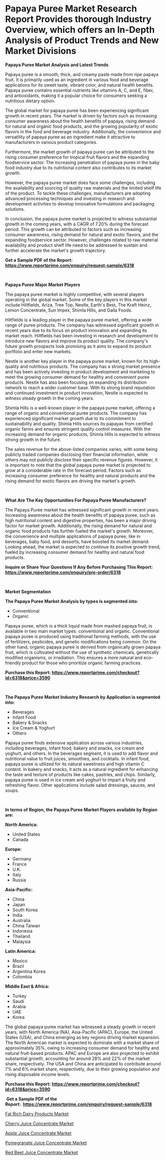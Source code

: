 <p><h1>Papaya Puree Market Research Report Provides thorough Industry Overview, which offers an In-Depth Analysis of Product Trends and New Market Divisions</h1></p><p><strong>Papaya Puree Market Analysis and Latest Trends</strong></p>
<p><p>Papaya puree is a smooth, thick, and creamy paste made from ripe papaya fruit. It is primarily used as an ingredient in various food and beverage applications for its sweet taste, vibrant color, and natural health benefits. Papaya puree contains essential nutrients like vitamins A, C, and E, fiber, and antioxidants, making it a popular choice for consumers seeking a nutritious dietary option.</p><p>The global market for papaya puree has been experiencing significant growth in recent years. The market is driven by factors such as increasing consumer awareness about the health benefits of papaya, rising demand for natural and organic food products, and the growing popularity of exotic flavors in the food and beverage industry. Additionally, the convenience and versatility of papaya puree as an ingredient make it attractive to manufacturers in various product categories.</p><p>Furthermore, the market growth of papaya puree can be attributed to the rising consumer preference for tropical fruit flavors and the expanding foodservice sector. The increasing penetration of papaya puree in the baby food industry due to its nutritional content also contributes to its market growth.</p><p>However, the papaya puree market does face some challenges, including the availability and sourcing of quality raw materials and the limited shelf life of the product. To tackle these challenges, manufacturers are adopting advanced processing techniques and investing in research and development activities to develop innovative formulations and packaging solutions.</p><p>In conclusion, the papaya puree market is projected to witness substantial growth in the coming years, with a CAGR of 7.20% during the forecast period. This growth can be attributed to factors such as increasing consumer awareness, rising demand for natural and exotic flavors, and the expanding foodservice sector. However, challenges related to raw material availability and product shelf life need to be addressed to sustain and further accelerate the market's growth trajectory.</p></p>
<p><strong>Get a Sample PDF of the Report:&nbsp; <a href="https://www.reportprime.com/enquiry/request-sample/6318">https://www.reportprime.com/enquiry/request-sample/6318</a></strong></p>
<p>&nbsp;</p>
<p><strong>Papaya Puree Major Market Players</strong></p>
<p><p>The papaya puree market is highly competitive, with several players operating in the global market. Some of the key players in this market include Hiltfields, Ariza, Tree Top, Nestle, Earth's Best, The Kraft Heinz, Lemon Concentrate, Sun Impex, Shimla Hills, and Galla Foods.</p><p>Hiltfields is a leading player in the papaya puree market, offering a wide range of puree products. The company has witnessed significant growth in recent years due to its focus on product innovation and expanding its market reach. Hiltfields has been investing in research and development to introduce new flavors and improve its product quality. The company's future growth prospects look promising as it aims to expand its product portfolio and enter new markets.</p><p>Nestle is another key player in the papaya puree market, known for its high-quality and nutritious products. The company has a strong market presence and has been actively investing in product development and marketing to meet the growing consumer demand for healthy and convenient puree products. Nestle has also been focusing on expanding its distribution network to reach a wider customer base. With its strong brand reputation and continued investment in product innovation, Nestle is expected to witness steady growth in the coming years.</p><p>Shimla Hills is a well-known player in the papaya puree market, offering a range of organic and conventional puree products. The company has experienced significant market growth due to its commitment to sustainability and quality. Shimla Hills sources its papayas from certified organic farms and ensures stringent quality control measures. With the increasing demand for organic products, Shimla Hills is expected to witness strong growth in the future.</p><p>The sales revenue for the above-listed companies varies, with some being publicly traded companies disclosing their financial information, while others may not publicly disclose their specific revenue figures. However, it is important to note that the global papaya puree market is projected to grow at a considerable rate in the forecast period. Factors such as increasing consumer preference for healthy and natural products and the rising demand for exotic flavors are driving the market's growth.</p></p>
<p>&nbsp;</p>
<p><strong>What Are The Key Opportunities For Papaya Puree Manufacturers?</strong></p>
<p><p>The Papaya Puree market has witnessed significant growth in recent years. Increasing awareness about the health benefits of papaya puree, such as high nutritional content and digestive properties, has been a major driving factor for market growth. Additionally, the rising demand for natural and organic food products has further fueled the market's growth. Moreover, the convenience and multiple applications of papaya puree, like in beverages, baby food, and desserts, have boosted its market demand. Looking ahead, the market is expected to continue its positive growth trend, fueled by increasing consumer demand for healthy and natural food products.</p></p>
<p><strong>Inquire or Share Your Questions If Any Before Purchasing This Report: <a href="https://www.reportprime.com/enquiry/pre-order/6318">https://www.reportprime.com/enquiry/pre-order/6318</a></strong></p>
<p>&nbsp;</p>
<p><strong>Market Segmentation</strong></p>
<p><strong>The Papaya Puree Market Analysis by types is segmented into:</strong></p>
<p><ul><li>Conventional</li><li>Organic</li></ul></p>
<p><p>Papaya puree, which is a thick liquid made from mashed papaya fruit, is available in two main market types: conventional and organic. Conventional papaya puree is produced using traditional farming methods, with the use of fertilizers, pesticides, and genetic modifications being common. On the other hand, organic papaya puree is derived from organically grown papaya fruit, which is cultivated without the use of synthetic chemicals, genetically modified organisms, or irradiation. This ensures a more natural and eco-friendly product for those who prioritize organic farming practices.</p></p>
<p><strong>Purchase this Report:&nbsp;<a href="https://www.reportprime.com/checkout?id=6318&price=3590">https://www.reportprime.com/checkout?id=6318&price=3590</a></strong></p>
<p>&nbsp;</p>
<p><strong>The Papaya Puree Market Industry Research by Application is segmented into:</strong></p>
<p><ul><li>Beverages</li><li>Infant Food</li><li>Bakery & Snacks</li><li>Ice Cream & Yoghurt</li><li>Others</li></ul></p>
<p><p>Papaya puree finds extensive application across various industries, including beverages, infant food, bakery and snacks, ice cream and yoghurt, and others. In the beverages segment, it is used to add flavor and nutritional value to fruit juices, smoothies, and cocktails. In infant food, papaya puree is utilized for its natural sweetness and high vitamin C content. In bakery and snacks, it acts as a natural ingredient for enhancing the taste and texture of products like cakes, pastries, and chips. Similarly, papaya puree is used in ice cream and yoghurt to impart a fruity and refreshing flavor. Other applications include salad dressings, sauces, and soups.</p></p>
<p>&nbsp;</p>
<p><strong>In terms of Region, the Papaya Puree Market Players available by Region are:</strong></p>
<p>
    <p> <strong> North America: </strong>
        <ul>
            <li>United States</li>
            <li>Canada</li>
        </ul>
        </p> 
    <p> <strong> Europe: </strong>
        <ul>
            <li>Germany</li>
            <li>France</li>
            <li>U.K.</li>
            <li>Italy</li>
            <li>Russia</li>
        </ul>
        </p> 
    <p> <strong> Asia-Pacific: </strong>
        <ul>
            <li>China</li>
            <li>Japan</li>
            <li>South Korea</li>
            <li>India</li>
            <li>Australia</li>
            <li>China Taiwan</li>
            <li>Indonesia</li>
            <li>Thailand</li>
            <li>Malaysia</li>
        </ul>
        </p> 
    <p> <strong> Latin America: </strong>
        <ul>
            <li>Mexico</li>
            <li>Brazil</li>
            <li>Argentina Korea</li>
            <li>Colombia</li>
        </ul>
        </p> 
    <p> <strong> Middle East & Africa: </strong>
        <ul>
            <li>Turkey</li>
            <li>Saudi</li>
            <li>Arabia</li>
            <li>UAE</li>
            <li>Korea</li>
        </ul>
    </p>
    </p>
<p><p>The global papaya puree market has witnessed a steady growth in recent years, with North America (NA), Asia-Pacific (APAC), Europe, the United States (USA), and China emerging as key regions driving market expansion. The North American market is expected to dominate with a market share of approximately 35%, owing to increasing consumer demand for healthy and natural fruit-based products. APAC and Europe are also projected to exhibit substantial growth, accounting for around 28% and 22% of the market share, respectively. The USA and China are anticipated to contribute around 7% and 6% market share, respectively, due to their growing population and rising disposable income levels.</p></p>
<p><strong>Purchase this Report: <a href="https://www.reportprime.com/checkout?id=6318&price=3590">https://www.reportprime.com/checkout?id=6318&price=3590</a></strong></p>
<p>&nbsp;<strong>Get a Sample PDF of the Report:&nbsp;&nbsp;<a href="https://www.reportprime.com/enquiry/request-sample/6318">https://www.reportprime.com/enquiry/request-sample/6318</a></strong></p>
<p><strong></strong></p>
<p><p><a href="https://github.com/ashepherd82/Market-Research-Report-List-2/blob/main/fat-rich-dairy-products-market.md">Fat Rich Dairy Products Market</a></p><p><a href="https://github.com/FassouRP/Market-Research-Report-List-2/blob/main/cherry-juice-concentrate-market.md">Cherry Juice Concentrate Market</a></p><p><a href="https://github.com/AKSHATREPORTPRIME/Market-Research-Report-List-2/blob/main/apple-juice-concentrate-market.md">Apple Juice Concentrate Market</a></p><p><a href="https://github.com/rexevange/Market-Research-Report-List-2/blob/main/pomegranate-juice-concentrate-market.md">Pomegranate Juice Concentrate Market</a></p><p><a href="https://github.com/lilstefpacute/Market-Research-Report-List-2/blob/main/red-beet-juice-concentrate-market.md">Red Beet Juice Concentrate Market</a></p></p>